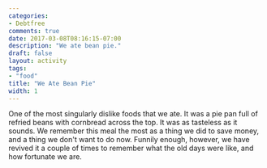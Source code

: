 ```yaml
---
categories:
- Debtfree
comments: true
date: 2017-03-08T08:16:15-07:00
description: "We ate bean pie."
draft: false
layout: activity
tags:
- "food"
title: "We Ate Bean Pie"
width: 1
---
```


One of the most singularly dislike foods that we ate.  It was a pie pan full of refried beans with cornbread across the top.  It was as tasteless as it sounds.  We remember this meal the most as a thing we did to save money, and a thing we don't want to do now.  Funnily enough, however, we have revived it a couple of times to remember what the old days were like, and how fortunate we are.
